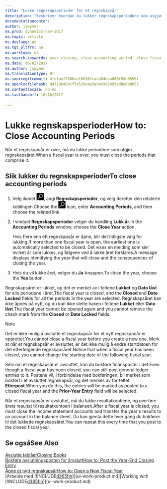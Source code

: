 ```yaml
---
title: "Lukke regnskapsperioder for et regnskapsår"
description: "Beskriver hvordan du lukker regnskapsperiodene som utgjør regnskapsåret."
documentationcenter: 
author: jswymer
ms.prod: dynamics-nav-2017
ms.topic: article
ms.devlang: na
ms.tgt_pltfrm: na
ms.workload: na
ms.search.keywords: year closing, close accounting period, close fiscal year, bank account detailed trial balance
ms.date: 06/02/2017
ms.author: jswymer
ms.translationtype: HT
ms.sourcegitcommit: 4fefaef7380ac10836fcac404eea006f55d8556f
ms.openlocfilehash: d47196460cf5a52beaa3e94e9a39d3ad8e6b0655
ms.contentlocale: nb-no
ms.lasthandoff: 10/16/2017

---
```

# <a name="how-to-close-accounting-periods"></a><span data-ttu-id="4a1ee-103">Lukke regnskapsperioder</span><span class="sxs-lookup"><span data-stu-id="4a1ee-103">How to: Close Accounting Periods</span></span>
<span data-ttu-id="4a1ee-104">Når et regnskapsår er over, må du lukke periodene som utgjør regnskapsåret.</span><span class="sxs-lookup"><span data-stu-id="4a1ee-104">When a fiscal year is over, you must close the periods that comprise it.</span></span>

## <a name="to-close-accounting-periods"></a><span data-ttu-id="4a1ee-105">Slik lukker du regnskapsperioder</span><span class="sxs-lookup"><span data-stu-id="4a1ee-105">To close accounting periods</span></span>
1. <span data-ttu-id="4a1ee-106">Velg ikonet ![Søk etter side eller rapport](media/ui-search/search_small.png "Søk etter side eller rapport"), angi **Regnskapsperioder**, og velg deretter den relaterte koblingen.</span><span class="sxs-lookup"><span data-stu-id="4a1ee-106">Choose the ![Search for Page or Report](media/ui-search/search_small.png "Search for Page or Report icon") icon, enter **Accounting Periods**, and then choose the related link.</span></span>
2. <span data-ttu-id="4a1ee-107">I vinduet **Regnskapsperioder** velger du handling **Lukk år**.</span><span class="sxs-lookup"><span data-stu-id="4a1ee-107">In the **Accounting Periods** window, choose the **Close Year** action.</span></span>

    <span data-ttu-id="4a1ee-108">Hvis flere enn ett regnskapsår er åpne, blir det tidligste valg for lukking.</span><span class="sxs-lookup"><span data-stu-id="4a1ee-108">If more than one fiscal year is open, the earliest one is automatically selected to be closed.</span></span> <span data-ttu-id="4a1ee-109">Det vises en melding som sier hvilket år som lukkes, og følgene ved å lukke året forklares.</span><span class="sxs-lookup"><span data-stu-id="4a1ee-109">A message displays identifying the year that will close and the consequences of closing the year.</span></span>
3. <span data-ttu-id="4a1ee-110">Hvis du vil lukke året, velger du **Ja**-knappen.</span><span class="sxs-lookup"><span data-stu-id="4a1ee-110">To close the year, choose the **Yes** button.</span></span>

<span data-ttu-id="4a1ee-111">Regnskapsåret er lukket, og det er merket av i feltene **Lukket** og **Dato låst** for alle periodene i året.</span><span class="sxs-lookup"><span data-stu-id="4a1ee-111">The fiscal year is closed, and the **Closed** and **Date Locked** fields for all the periods in the year are selected.</span></span> <span data-ttu-id="4a1ee-112">Regnskapsåret kan ikke åpnes på nytt, og du kan ikke slette haken i feltene **Lukket** eller **Dato låst**.</span><span class="sxs-lookup"><span data-stu-id="4a1ee-112">The fiscal year cannot be opened again and you cannot remove the check mark from the **Closed** or **Date Locked** fields.</span></span>

> [!NOTE]  
>   <span data-ttu-id="4a1ee-113">Det er ikke mulig å avslutte et regnskapsår før et nytt regnskapsår er opprettet.</span><span class="sxs-lookup"><span data-stu-id="4a1ee-113">You cannot close a fiscal year before you create a new one.</span></span> <span data-ttu-id="4a1ee-114">Merk at når et regnskapsår er avsluttet, er det ikke mulig å endre startdatoen for det etterfølgende regnskapsåret.</span><span class="sxs-lookup"><span data-stu-id="4a1ee-114">Notice that when a fiscal year has been closed, you cannot change the starting date of the following fiscal year.</span></span>

<span data-ttu-id="4a1ee-115">Selv om et regnskapsår er avsluttet, kan du bokføre finansposter i det.</span><span class="sxs-lookup"><span data-stu-id="4a1ee-115">Even though a fiscal year has been closed, you can still post general ledger entries to it.</span></span> <span data-ttu-id="4a1ee-116">Postene vil, i forbindelse med bokføringen, bli merket som bokført i et avsluttet regnskapsår, og det merkes av for feltet **Etterpost**.</span><span class="sxs-lookup"><span data-stu-id="4a1ee-116">When you do this, the entries will be marked as posted to a closed fiscal year and the **Prior-Year Entry** field will be selected.</span></span>

<span data-ttu-id="4a1ee-117">Når et regnskapsår er avsluttet, må du lukke resultatkontiene, og overføre årets resultat til resultatkontoen i balansen.</span><span class="sxs-lookup"><span data-stu-id="4a1ee-117">After a fiscal year is closed, you must close the income statement accounts and transfer the year's results to an account in the balance sheet.</span></span> <span data-ttu-id="4a1ee-118">Du kan gjenta dette hver gang du bokfører til det lukkede regnskapsåret.</span><span class="sxs-lookup"><span data-stu-id="4a1ee-118">You can repeat this every time that you post to the closed fiscal year.</span></span>

## <a name="see-also"></a><span data-ttu-id="4a1ee-119">Se også</span><span class="sxs-lookup"><span data-stu-id="4a1ee-119">See Also</span></span>
[<span data-ttu-id="4a1ee-120">Avslutte tablåer</span><span class="sxs-lookup"><span data-stu-id="4a1ee-120">Closing Books</span></span>](year-close-books.md)  
[<span data-ttu-id="4a1ee-121">Bokføre avslutningsposten for årsslutt</span><span class="sxs-lookup"><span data-stu-id="4a1ee-121">How to: Post the Year-End Closing Entry</span></span>](year-how-post-year-end-close-entry.md)  
[<span data-ttu-id="4a1ee-122">Åpne et nytt regnskapsår</span><span class="sxs-lookup"><span data-stu-id="4a1ee-122">How to: Open a New Fiscal Year</span></span>](finance-how-open-new-fiscal-year.md)  
<span data-ttu-id="4a1ee-123">[Arbeide med [!INCLUDE[d365fin](includes/d365fin_md.md)]](ui-work-product.md)</span><span class="sxs-lookup"><span data-stu-id="4a1ee-123">[Working with [!INCLUDE[d365fin](includes/d365fin_md.md)]](ui-work-product.md)</span></span>

